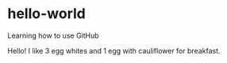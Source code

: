 # hello-world
Learning how to use GitHub

Hello! I like 3 egg whites and 1 egg with cauliflower for breakfast. 
